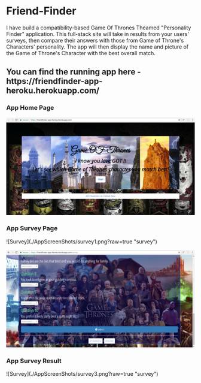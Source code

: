 # Friend-Finder
I have build a compatibility-based Game Of Thrones Theamed "Personality Finder" application. This full-stack site will take in results from your users' surveys, then compare their answers with those from Game of Throne's Characters' personality. The app will then display the name and picture of the Game of Throne's Character with the best overall match.

<H2>You can find the running app here - https://friendfinder-app-heroku.herokuapp.com/ </H2>

<H3> App Home Page </H3>

![Home](AppScreenShots/home.PNG?raw=true "Home")

<H3> App Survey Page </H3>
![Survey](./AppScreenShots/survey1.png?raw=true "survey")

![Survey](./AppScreenShots/survey2.png?raw=true "survey")

<H3> App Survey Result </H3>
![Survey](./AppScreenShots/survey3.png?raw=true "survey")

